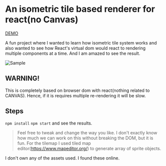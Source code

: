 # An isometric tile based renderer for react(no Canvas) 
[DEMO](http://sajit.me/react-isometric-render/)

A fun project where I wanted to learn how isometric tile system works and also wanted to see how React's virtual dom would react to rendering multiple components at a time. And I am amazed to see the result.

![Sample](https://github.com/sajitkhadka/react-tile-render/blob/master/src/assets/img/output.PNG)

## WARNING!

This is completely based on browser dom with react(nothing related to CANVAS). Hence, if it is requires multiple re-rendering it will be slow.

## Steps

`npm install`
`npm start`
and see the results.

> Feel free to tweak and change the way you like. I don't exactly know how much we can work on this without breaking the DOM, but it is fun.
> For the tilemap I used tiled map editor(https://www.mapeditor.org/) to generate array of sprite objects.

I don't own any of the assets used. I found these online.
